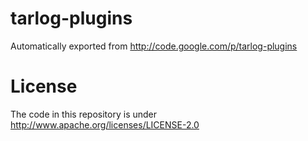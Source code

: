 # tarlog-plugins
Automatically exported from http://code.google.com/p/tarlog-plugins

# License
The code in this repository is under http://www.apache.org/licenses/LICENSE-2.0
